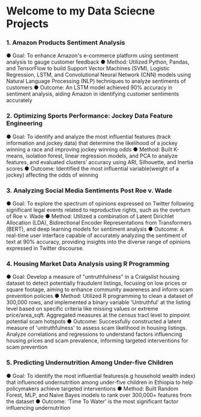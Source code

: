 # Welcome to my Data Sciecne Projects

### 1. Amazon Products Sentiment Analysis 
● Goal: To enhance Amazon's e-commerce platform using sentiment analysis to gauge customer feedback
● Method: Utilized Python, Pandas, and TensorFlow to build Support Vector Machines (SVM), Logistic Regression,
LSTM, and Convolutional Neural Network (CNN) models using Natural Language Processing (NLP) techniques to
analyze sentiments of customers
● Outcome: An LSTM model achieved 90% accuracy in sentiment analysis, aiding Amazon in identifying customer
sentiments accurately

### 2. Optimizing Sports Performance: Jockey Data Feature Engineering
● Goal: To identify and analyze the most influential features (track information and jockey data) that determine the likelihood of a jockey winning a race and improving jockey winning odds
● Method: Built K-means, isolation forest, linear regression models, and PCA to analyze features, and evaluated clusters’ accuracy using ARI, Silhouette, and Inertia scores
● Outcome: Identified the most influential variable(weight of a jockey) affecting the odds of winning

### 3. Analyzing Social Media Sentiments Post Roe v. Wade 
● Goal: To explore the spectrum of opinions expressed on Twitter following significant legal events related to reproductive rights, such as the overturn of Roe v. Wade
● Method: Utilized a combination of Latent Dirichlet Allocation (LDA), Bidirectional Encoder Representations from Transformers (BERT), and deep learning models for sentiment analysis
● Outcome: A real-time user interface capable of accurately analyzing the sentiment of text at 90% accuracy, providing insights into the diverse range of opinions expressed in Twitter discourse.

### 4. Housing Market Data Analysis using R Programming 
● Goal: Develop a measure of "untruthfulness" in a Craigslist housing dataset to detect potentially fraudulent listings, focusing on low prices or square footage, aiming to enhance community awareness and inform scam prevention policies
● Method: Utilized R programming to clean a dataset of 300,000 rows, and implemented a binary variable 'Untruthful' at the listing level based on specific criteria like missing values or extreme price/area_sqft. Aggregated measures at the census tract level to pinpoint potential scam hotspots
● Outcome: Successfully constructed a latent measure of 'untruthfulness' to assess scam likelihood in housing listings. Analyze correlations and regressions to understand factors influencing housing prices and scam prevalence, informing targeted interventions for scam prevention

### 5. Predicting Undernutrition Among Under-five Children
● Goal: To identify the most influential features(e.g household wealth index) that influenced undernutrition among under-five children in Ethiopia to help policymakers achieve targeted interventions
● Method: Built Random Forest, MLP, and Naive Bayes models to rank over 300,000+ features from the dataset
● Outcome: 'Time To Water' is the most significant factor influencing undernutrition



